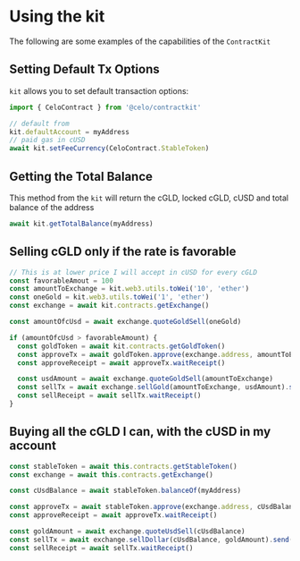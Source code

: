 # Using the kit

The following are some examples of the capabilities of the `ContractKit`

## Setting Default Tx Options

`kit` allows you to set default transaction options:

```typescript
import { CeloContract } from '@celo/contractkit'

// default from
kit.defaultAccount = myAddress
// paid gas in cUSD
await kit.setFeeCurrency(CeloContract.StableToken)
```

## Getting the Total Balance

This method from the `kit` will return the cGLD, locked cGLD, cUSD and total balance of the address

```typescript
await kit.getTotalBalance(myAddress)
```

## Selling cGLD only if the rate is favorable

```typescript
// This is at lower price I will accept in cUSD for every cGLD
const favorableAmout = 100
const amountToExchange = kit.web3.utils.toWei('10', 'ether')
const oneGold = kit.web3.utils.toWei('1', 'ether')
const exchange = await kit.contracts.getExchange()

const amountOfcUsd = await exchange.quoteGoldSell(oneGold)

if (amountOfcUsd > favorableAmount) {
  const goldToken = await kit.contracts.getGoldToken()
  const approveTx = await goldToken.approve(exchange.address, amountToExchange).send()
  const approveReceipt = await approveTx.waitReceipt()

  const usdAmount = await exchange.quoteGoldSell(amountToExchange)
  const sellTx = await exchange.sellGold(amountToExchange, usdAmount).send()
  const sellReceipt = await sellTx.waitReceipt()
}
```

## Buying all the cGLD I can, with the cUSD in my account

```typescript
const stableToken = await this.contracts.getStableToken()
const exchange = await this.contracts.getExchange()

const cUsdBalance = await stableToken.balanceOf(myAddress)

const approveTx = await stableToken.approve(exchange.address, cUsdBalance).send()
const approveReceipt = await approveTx.waitReceipt()

const goldAmount = await exchange.quoteUsdSell(cUsdBalance)
const sellTx = await exchange.sellDollar(cUsdBalance, goldAmount).send()
const sellReceipt = await sellTx.waitReceipt()
```

